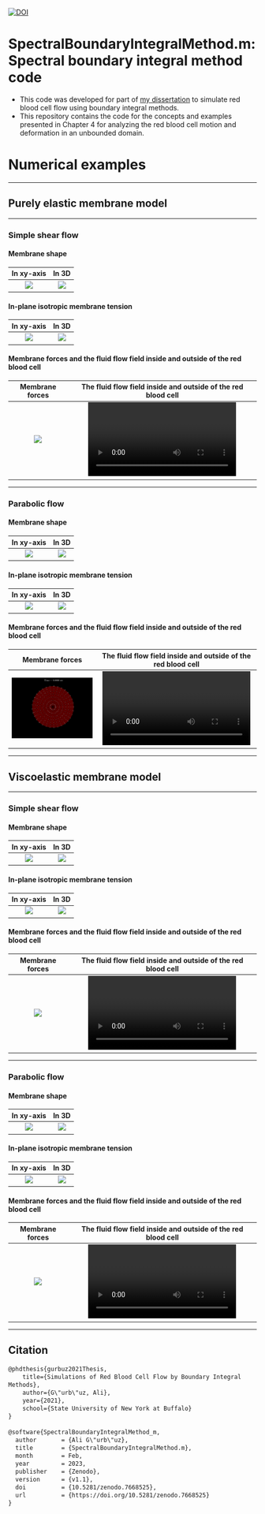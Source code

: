 [![DOI](https://zenodo.org/badge/580601900.svg)](https://zenodo.org/badge/latestdoi/580601900)

# SpectralBoundaryIntegralMethod.m: Spectral boundary integral method code

- This code was developed for part of [my dissertation](https://www.researchgate.net/publication/355033649_Simulations_of_Red_Blood_Cell_Flow_by_Boundary_Integral_Methods) to simulate red blood cell flow using boundary integral methods.
- This repository contains the code for the concepts and examples presented in Chapter 4 for analyzing the red blood cell motion and deformation in an unbounded domain.

# Numerical examples

---

## Purely elastic membrane model

---

### Simple shear flow

#### Membrane shape

| In xy-axis | In 3D |
| :-: | :-: |
|<img src="Results/ElasticRBC_Shear_N16/MembraneShapeElasticRBC_Shear_N16_xy.gif">|<img src="Results/ElasticRBC_Shear_N16/MembraneShapeElasticRBC_Shear_N16_3D.gif">|

#### In-plane isotropic membrane tension

| In xy-axis | In 3D |
| :-: | :-: |
|<img src="Results/ElasticRBC_Shear_N16/isotropicTensionElasticRBC_Shear_N16_xy.gif">|<img src="Results/ElasticRBC_Shear_N16/isotropicTensionElasticRBC_Shear_N16_3D.gif">|

#### Membrane forces and the fluid flow field inside and outside of the red blood cell

|Membrane forces | The fluid flow field inside and outside of the red blood cell|
| :-: | :-: |
|<img src="Results/ElasticRBC_Shear_N16/MembraneForcesProfileElasticRBC_Shear_N16_xy.gif">|<video src="https://user-images.githubusercontent.com/13091572/209028388-9f9fb88d-4f5b-4100-90b3-717cebe39da9.mp4" >|

---

### Parabolic flow

#### Membrane shape

| In xy-axis | In 3D |
| :-: | :-: |
|<img src="Results/ElasticRBC_Parabolic_N16/MembraneShapeElasticRBC_Parabolic_N16_xy.gif">|<img src="Results/ElasticRBC_Parabolic_N16/MembraneShapeElasticRBC_Parabolic_N16_3D.gif">|

#### In-plane isotropic membrane tension

| In xy-axis | In 3D |
| :-: | :-: |
|<img src="Results/ElasticRBC_Parabolic_N16/isotropicTensionElasticRBC_Parabolic_N16_xy.gif">|<img src="Results/ElasticRBC_Parabolic_N16/isotropicTensionElasticRBC_Parabolic_N16_3D.gif">|

#### Membrane forces and the fluid flow field inside and outside of the red blood cell

|Membrane forces | The fluid flow field inside and outside of the red blood cell|
| :-: | :-: |
|<img src="Results/ElasticRBC_Parabolic_N16/MembraneForcesProfileElasticRBC_Parabolic_N16_xy.gif">|<video src="https://user-images.githubusercontent.com/13091572/209022041-c561f04c-ca31-4d72-a89f-f6524374c075.mp4" >|

---

## Viscoelastic membrane model

---

### Simple shear flow

#### Membrane shape

| In xy-axis | In 3D |
| :-: | :-: |
|<img src="Results/MemViscosityRBC_Shear_N16/MembraneShapeMemViscosityRBC_Shear_N16_xy.gif">|<img src="Results/MemViscosityRBC_Shear_N16/MembraneShapeMemViscosityRBC_Shear_N16_3D.gif">|

#### In-plane isotropic membrane tension

| In xy-axis | In 3D |
| :-: | :-: |
|<img src="Results/MemViscosityRBC_Shear_N16/isotropicTensionMemViscosityRBC_Shear_N16_xy.gif">|<img src="Results/MemViscosityRBC_Shear_N16/isotropicTensionMemViscosityRBC_Shear_N16_3D.gif">|

#### Membrane forces and the fluid flow field inside and outside of the red blood cell

|Membrane forces | The fluid flow field inside and outside of the red blood cell|
| :-: | :-: |
|<img src="Results/MemViscosityRBC_Shear_N16/MembraneForcesProfileMemViscosityRBC_Shear_N16_xy.gif">|<video src="https://user-images.githubusercontent.com/13091572/209063703-8fa09fb1-42ff-4e24-94c9-ef068381d145.mp4">|

---

### Parabolic flow

#### Membrane shape

| In xy-axis | In 3D |
| :-: | :-: |
|<img src="Results/MemViscosityRBC_Parabolic_N16/MembraneShapeMemViscosityRBC_Parabolic_N16_xy.gif">|<img src="Results/MemViscosityRBC_Parabolic_N16/MembraneShapeMemViscosityRBC_Parabolic_N16_3D.gif">|

#### In-plane isotropic membrane tension

| In xy-axis | In 3D |
| :-: | :-: |
|<img src="Results/MemViscosityRBC_Parabolic_N16/isotropicTensionMemViscosityRBC_Parabolic_N16_xy.gif">|<img src="Results/MemViscosityRBC_Parabolic_N16/isotropicTensionMemViscosityRBC_Parabolic_N16_3D.gif">|

#### Membrane forces and the fluid flow field inside and outside of the red blood cell

|Membrane forces | The fluid flow field inside and outside of the red blood cell|
| :-: | :-: |
|<img src="Results/MemViscosityRBC_Parabolic_N16/MembraneForcesProfileMemViscosityRBC_Parabolic_N16_xy.gif">|<video src="https://user-images.githubusercontent.com/13091572/209037857-2d97b21f-55fd-42d1-8d96-dc1168a5cae4.mp4" >|

---

## Citation

    @phdthesis{gurbuz2021Thesis,
        title={Simulations of Red Blood Cell Flow by Boundary Integral Methods},
        author={G\"urb\"uz, Ali},
        year={2021},
        school={State University of New York at Buffalo}
    }
    
    @software{SpectralBoundaryIntegralMethod_m,
      author       = {Ali G\"urb\"uz},
      title        = {SpectralBoundaryIntegralMethod.m},
      month        = Feb,
      year         = 2023,
      publisher    = {Zenodo},
      version      = {v1.1},
      doi          = {10.5281/zenodo.7668525},
      url          = {https://doi.org/10.5281/zenodo.7668525}
    }

